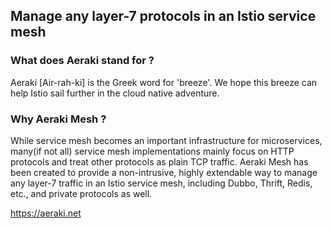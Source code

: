 ## Manage any layer-7 protocols in an Istio service mesh

### What does Aeraki stand for ? ##
Aeraki [Air-rah-ki] is the Greek word for 'breeze'. We hope this breeze can help Istio sail further in the cloud native adventure. 

### Why Aeraki Mesh ? ###
While service mesh becomes an important infrastructure for microservices, many(if not all) service mesh implementations mainly focus on HTTP protocols and treat other protocols as plain TCP traffic. Aeraki Mesh has been created to provide a non-intrusive, highly extendable way to manage any layer-7 traffic in an Istio service mesh, including Dubbo, Thrift, Redis, etc., and private protocols as well.

https://aeraki.net

